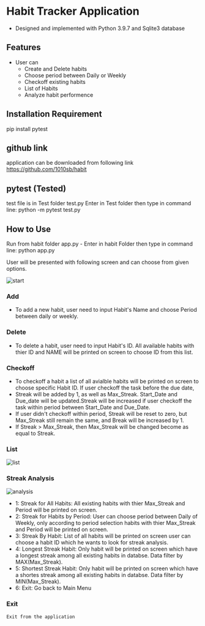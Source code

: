 # Habit Tracker Application

- Designed and implemented with Python 3.9.7 and Sqlite3 database



## Features
- User can 
	- Create and Delete habits
	- Choose period between Daily or Weekly
	- Checkoff existing habits
	- List of Habits
	- Analyze habit performence


## Installation Requirement

pip install pytest

## github link
application can be downloaded from following link
https://github.com/1010sb/habit



## pytest (Tested)
test file is in Test folder test.py
Enter in Test folder then type in command line: python -m pytest test.py



## How to Use 

Run from habit folder app.py 
	- Enter in habit Folder then type in command line: python app.py
        
User will be presented with following screen and can choose from given options.

![start](https://user-images.githubusercontent.com/96765388/199236524-db41d040-58aa-401e-afe1-e1144943c55c.png)


 

### Add
- To add a new habit, user need to input Habit's Name and choose Period between daily or weekly.

### Delete
- To delete a habit, user need to input Habit's ID. All available habits with thier ID and NAME will be printed on screen to choose ID from this list.
	
### Checkoff
- To checkoff a habit a list of all avialble habits will be printed on screen to choose specific Habit ID. If user checkoff the task before the due date, 
- Streak will be added by 1, as well as Max_Streak. Start_Date and Due_date will be updated.Streak will be increased if user checkoff the task within period 	   between Start_Date and Due_Date.
- If user didn't checkoff within period, Streak will be reset to zero, but Max_Streak still remain the same, and Break will be increased by 1.
- If Streak > Max_Streak, then Max_Streak will be changed become as equal to Streak.
### List
![list](https://user-images.githubusercontent.com/96765388/199237343-7ec486a8-b121-4c7e-97fb-55f23e3ddfe0.png)



### Streak Analysis
![analysis](https://user-images.githubusercontent.com/96765388/199237711-d399cf1a-af40-4d50-890c-e6a12b05243e.png)

- 1: Streak for All Habits: All existing habits with thier Max_Streak and Period will be printed on screen.
- 2: Streak for Habits by Period: User can choose period between Daily of Weekly, only according to period selection habits with thier Max_Streak and Period will be printed on screen.
- 3: Streak By Habit: List of all habits will be printed on screen user can choose a habit ID which he wants to look for streak analysis.
- 4: Longest Streak Habit: Only habit will be printed on screen which have a longest streak among all existing habits in databse. Data filter by MAX(Max_Streak).
- 5: Shortest Streak Habit: Only habit will be printed on screen which have a shortes streak among all existing habits in databse. Data filter by MIN(Max_Streak).
- 6: Exit: Go back to Main Menu


### Exit
	Exit from the application		







